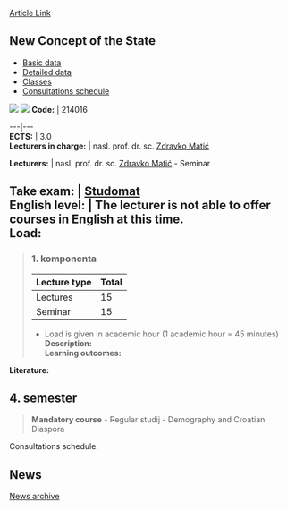[Article Link](https://www.fhs.hr/en/course/ncots)

## New Concept of the State
  * [Basic data](https://www.fhs.hr/en/course/ncots#v1id-523807_501513_1_0 "Basic data")
  * [Detailed data](https://www.fhs.hr/en/course/ncots#v1id-523807_501513_1_1 "Detailed data")
  * [Classes](https://www.fhs.hr/en/course/ncots#v1id-523807_501513_1_2 "Classes")
  * [Consultations schedule](https://www.fhs.hr/en/course/ncots#v1id-523807_501513_1_3 "Consultations schedule")


[![](https://www.fhs.hr/img/flags/gif/hr.gif)](https://www.fhs.hr/predmet/nkd) [![](https://www.fhs.hr/img/flags/gif/gb.gif)](https://www.fhs.hr/en/course/ncots)
**Code:** |  214016  
  
---|---  
**ECTS:** |  3.0   
**Lecturers in charge:** |  nasl. prof. dr. sc. [Zdravko Matić](https://www.fhs.hr/staff/zdravko.matic)   
  
**Lecturers:** |  nasl. prof. dr. sc. [Zdravko Matić](https://www.fhs.hr/djelatnik/zdravko.matic) - Seminar  
  
**Take exam:** |  [Studomat](http://www.isvu.hr/studomat)  
**English level:** |  The lecturer is not able to offer courses in English at this time.   
**Load:**  
---  
> ### 1. komponenta
> | Lecture type | Total  
> ---|---  
> Lectures | 15  
> Seminar | 15  
> * Load is given in academic hour (1 academic hour = 45 minutes)   
**Description:**  
> **Learning outcomes:**  

  
**Literature:**  

  
**4. semester**  
---  
> **Mandatory course** - Regular studij - Demography and Croatian Diaspora  
>   
Consultations schedule: 


## News
[News archive](https://www.fhs.hr/en/course/ncots?@=21cdt#news_119410 "News archive")
